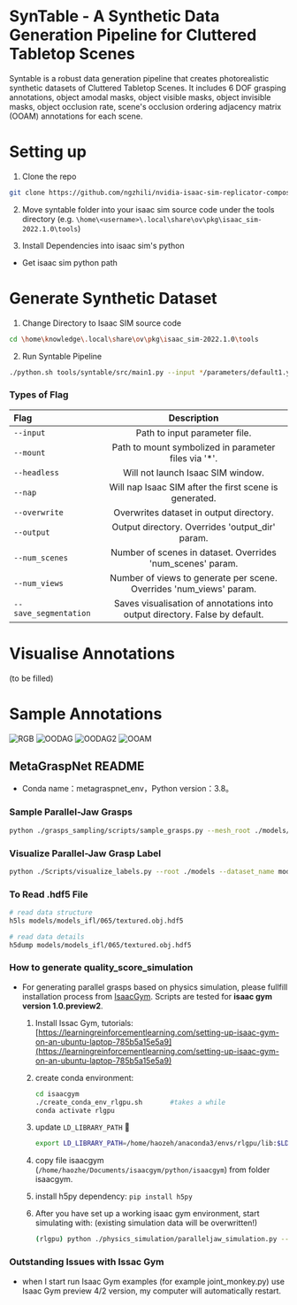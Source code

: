 # SynTable - A Synthetic Data Generation Pipeline for Cluttered Tabletop Scenes

Syntable is a robust data generation pipeline that creates photorealistic synthetic datasets of Cluttered Tabletop Scenes. It includes 6 DOF grasping annotations, object amodal masks, object visible masks, object invisible masks, object occlusion rate, scene's occlusion ordering adjacency matrix (OOAM) annotations for each scene.


# **Setting up**
1. Clone the repo 
``` bash
git clone https://github.com/ngzhili/nvidia-isaac-sim-replicator-composer.git
```

2. Move syntable folder into your isaac sim source code under the tools directory (e.g. ```\home\<username>\.local\share\ov\pkg\isaac_sim-2022.1.0\tools```)

3. Install Dependencies into isaac sim's python
- Get isaac sim python path



# **Generate Synthetic Dataset**

1. Change Directory to Isaac SIM source code
``` bash
cd \home\knowledge\.local\share\ov\pkg\isaac_sim-2022.1.0\tools
```
2. Run Syntable Pipeline
``` bash
./python.sh tools/syntable/src/main1.py --input */parameters/default1.yaml --output */dataset/train --mount home/knowledge/zhili --num_scenes 3 --num_views 3 --overwrite --save_segmentation_data
```

### **Types of Flag**
| Flag           | Description |
| :---           |    :----:   |
| ```--input```  | Path to input parameter file.       |
| ```--mount```   | Path to mount symbolized in parameter files via '*'.        |
| ```--headless```   | Will not launch Isaac SIM window.        |
| ```--nap```   | Will nap Isaac SIM after the first scene is generated.        |
| ```--overwrite```   | Overwrites dataset in output directory.        |
| ```--output```   | Output directory. Overrides 'output_dir' param.        |
| ```--num_scenes```  | Number of scenes in dataset. Overrides 'num_scenes' param.       |
| ```--num_views```  | Number of views to generate per scene. Overrides 'num_views' param.      |
| ```--save_segmentation```  | Saves visualisation of annotations into output directory. False by default.      |

# **Visualise Annotations**
(to be filled)


# **Sample Annotations**
![RGB](./readme_images/RGB.png) 
![OODAG](./readme_images/OODAG.png) ![OODAG2](./readme_images/OODAG2.png)
![OOAM](./readme_images/OOAM.png) 

## MetaGraspNet README

- Conda name：metagraspnet_env，Python version：3.8。

### Sample **Parallel-Jaw Grasps**

```bash
python ./grasps_sampling/scripts/sample_grasps.py --mesh_root ./models/models_ifl/065/ --paralleljaw --max_grasps 10
```

### **Visualize Parallel-Jaw Grasp Label**

```bash
python ./Scripts/visualize_labels.py --root ./models --dataset_name models_ifl --object 065 --parallel_grasps --analytical --max_grasps 500
```

### To Read .hdf5 File

```bash
# read data structure
h5ls models/models_ifl/065/textured.obj.hdf5

# read data details
h5dump models/models_ifl/065/textured.obj.hdf5
```

### **How to generate quality_score_simulation**

- For generating parallel grasps based on physics simulation, please fullfill installation process from [IsaacGym](https://developer.nvidia.com/isaac-gym). Scripts are tested for **isaac gym version 1.0.preview2**.
    1. Install Issac Gym, tutorials: [https://learningreinforcementlearning.com/setting-up-isaac-gym-on-an-ubuntu-laptop-785b5a15e5a9](https://learningreinforcementlearning.com/setting-up-isaac-gym-on-an-ubuntu-laptop-785b5a15e5a9)
    2. create conda environment:
        
        ```bash
        cd isaacgym
        ./create_conda_env_rlgpu.sh       #takes a while
        conda activate rlgpu
        ```
        
    3. update `LD_LIBRARY_PATH` **🚨**
        
        ```bash
        export LD_LIBRARY_PATH=/home/haozeh/anaconda3/envs/rlgpu/lib:$LD_LIBRARY_PATH
        ```
        
    4. copy file isaacgym (`/home/haozhe/Documents/isaacgym/python/isaacgym`) from folder isaacgym.
    5. install h5py dependency: `pip install h5py`
    6. After you have set up a working isaac gym environment, start simulating with: (existing simulation data will be overwritten!)
        
        ```bash
        (rlgpu) python ./physics_simulation/paralleljaw_simulation.py --root ./models/models_ifl/ --visualize --num_envs 16 --categories 008
        ```
        

### Outstanding Issues with Issac Gym

- when I start run Isaac Gym examples (for example joint_monkey.py) use Isaac Gym preview 4/2 version, my computer will automatically restart.
